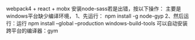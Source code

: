 webpack4 + react + mobx
安装node-sass若是出错，按以下操作：
主要是windows平台缺少编译环境， 
  1、先运行： npm install -g node-gyp 
  2、然后运行：运行 npm install –global –production windows-build-tools 可以自动安装跨平台的编译器：gym
